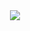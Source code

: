 <div align="middle">
<a href="https://discord.com/users/1415309656653299714">
  <img src="https://lanyard.cnrad.dev/api/1415309656653299714?hideSpotify=true&showDisplayName=true" /></a>
  </a>
</div>
